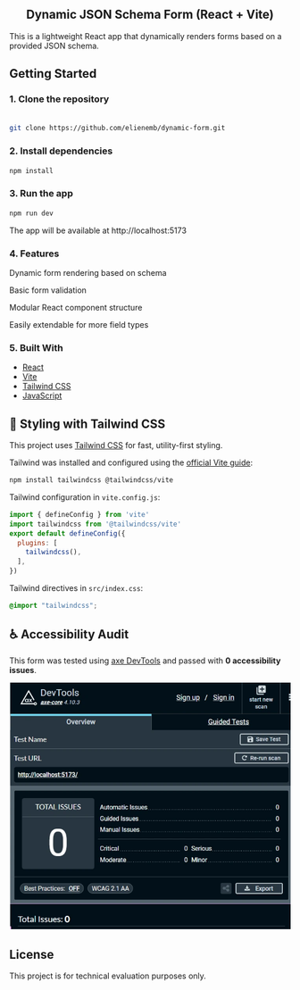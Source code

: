 <h2 align="center">
    Dynamic JSON Schema Form (React + Vite)
</h2>


This is a lightweight React app that dynamically renders forms based on a provided JSON schema.

## Getting Started

### 1. Clone the repository

```bash

git clone https://github.com/elienemb/dynamic-form.git
```

### 2. Install dependencies
```bash
npm install
```

### 3. Run the app
```bash
npm run dev
```
The app will be available at http://localhost:5173

###  4.  Features
Dynamic form rendering based on schema

Basic form validation

Modular React component structure

Easily extendable for more field types

### 5. Built With
- [React](https://react.dev/)
- [Vite](https://vitejs.dev/)
- [Tailwind CSS](https://tailwindcss.com/)
- [JavaScript](https://developer.mozilla.org/en-US/docs/Web/JavaScript)

## 💅 Styling with Tailwind CSS

This project uses [Tailwind CSS](https://tailwindcss.com/) for fast, utility-first styling.

Tailwind was installed and configured using the [official Vite guide](https://tailwindcss.com/docs/installation/using-vite):

```bash
npm install tailwindcss @tailwindcss/vite
```

Tailwind configuration in `vite.config.js`:

```js
import { defineConfig } from 'vite'
import tailwindcss from '@tailwindcss/vite'
export default defineConfig({
  plugins: [
    tailwindcss(),
  ],
})
```

Tailwind directives in `src/index.css`:

```css
@import "tailwindcss";
```
## ♿ Accessibility Audit

This form was tested using [axe DevTools](https://www.deque.com/axe/devtools/) and passed with **0 accessibility issues**.

![Accessibility Audit - 0 Issues](./public/accessibility-audit-axe.webp)

## License
This project is for technical evaluation purposes only.

